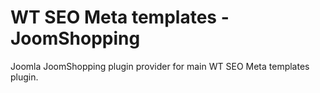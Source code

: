 # WT SEO Meta templates - JoomShopping
Joomla JoomShopping plugin provider for main WT SEO Meta templates plugin.
